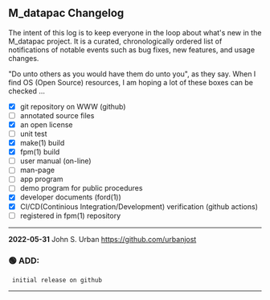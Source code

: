 ## M_datapac Changelog

The intent of this log is to keep everyone in the loop about what's new
in the M_datapac project. It is a curated, chronologically ordered list
of notifications of notable events such as bug fixes, new features,
and usage changes.

"Do unto others as you would have them do unto you", as they say. When I
find OS (Open Source) resources, I am hoping a lot of these boxes can be
checked ...
   - [x] git repository on WWW (github)
   - [ ] annotated source files 
   - [x] an open license
   - [ ] unit test
   - [x] make(1) build
   - [x] fpm(1) build
   - [ ] user manual (on-line)
   - [ ] man-page
   - [ ] app program
   - [ ] demo program for public procedures
   - [x] developer documents (ford(1))
   - [x] CI/CD(Continious Integration/Development) verification (github actions)
   - [ ] registered in fpm(1) repository

---
**2022-05-31**  John S. Urban  <https://github.com/urbanjost>

### :green_circle: ADD:
     initial release on github
---

<!--
### :orange_circle: DIFF:
       + renamed ADVICE(3f) to ALERT(3f)
### :green_circle: ADD:
       + advice(3f) was added to provide a standardized message format simply.
### :red_circle: FIX:
       + </bo> did not work on several terminal types, changed it to a more
         universally accepted value.
-->
